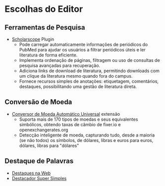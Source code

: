 # Escolhas do Editor

## Ferramentas de Pesquisa

- [Scholarscope](https://www.scholarscope.online/) Plugin
  - Pode carregar automaticamente informações de periódicos do PubMed para ajudar os usuários a filtrar periódicos úteis e ler literatura de forma eficiente.
  - Implementa ordenação de páginas, filtragem ou uso de consultas de pesquisa avançadas para recuperação.
  - Adiciona links de download de literatura, permitindo downloads com um clique da literatura mesmo quando fora do campus.
  - Fornece recursos simples de anotações: etiquetagem, comentários, destaques, possibilitando uma gestão de literatura direta.

## Conversão de Moeda

- [Conversor de Moeda Automático Universal](https://chromewebstore.google.com/detail/hbjagjepkeogombomfeefdmjnclgojli?hl=zh-CN&utm_source=ext_sidebar) extensão
  - Suporta mais de 170 tipos de moedas e seus equivalentes simbólicos, obtendo taxas de câmbio de fixer.io e openexchangerates.org
  - Detecção inteligente de moeda, capturando tudo, desde a maioria (se não todos) os símbolos, de dólares, libras e euros para euros, dólares, libras para "dólares"

## Destaque de Palavras

- [Destaques na Web](https://web-highlights.com/blog/welcome/)
- [Destacador Super Simples](https://chromewebstore.google.com/detail/super-simple-highlighter/hhlhjgianpocpoppaiihmlpgcoehlhio)
